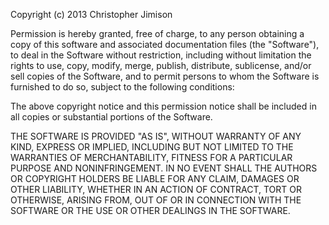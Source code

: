 Copyright (c) 2013 Christopher Jimison

 Permission is hereby granted, free of charge, to any person obtaining 
 a copy of this software and associated documentation files 
 (the "Software"), to deal in the Software without restriction, 
 including without limitation the rights to use, copy, modify, merge, 
 publish, distribute, sublicense, and/or sell copies of the Software, 
 and to permit persons to whom the Software is furnished to do so, 
 subject to the following conditions:
 
 The above copyright notice and this permission notice shall be 
 included in all copies or substantial portions of the Software.
 
 THE SOFTWARE IS PROVIDED "AS IS", WITHOUT WARRANTY OF ANY KIND, 
 EXPRESS OR IMPLIED, INCLUDING BUT NOT LIMITED TO THE WARRANTIES OF 
 MERCHANTABILITY, FITNESS FOR A PARTICULAR PURPOSE AND NONINFRINGEMENT. 
 IN NO EVENT SHALL THE AUTHORS OR COPYRIGHT HOLDERS BE LIABLE FOR ANY 
 CLAIM, DAMAGES OR OTHER LIABILITY, WHETHER IN AN ACTION OF CONTRACT, 
 TORT OR OTHERWISE, ARISING FROM, OUT OF OR IN CONNECTION WITH THE 
 SOFTWARE OR THE USE OR OTHER DEALINGS IN THE SOFTWARE.


